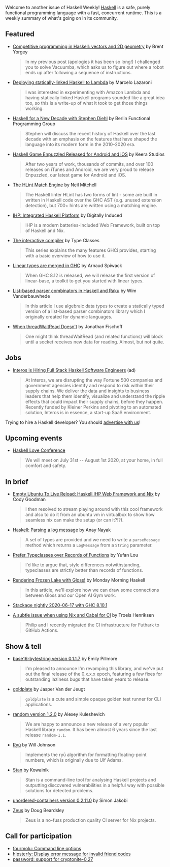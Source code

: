 Welcome to another issue of Haskell Weekly!
[Haskell](https://www.haskell.org) is a safe, purely functional programming language with a fast, concurrent runtime.
This is a weekly summary of what's going on in its community.

## Featured

- [Competitive programming in Haskell: vectors and 2D geometry](https://byorgey.wordpress.com/2020/06/24/competitive-programming-in-haskell-vectors-and-2d-geometry/) by Brent Yorgey
  > In my previous post (apologies it has been so long!) I challenged you to solve Vacuumba, which asks us to figure out where a robot ends up after following a sequence of instructions.

- [Deploying statically-linked Haskell to Lambda](https://lazamar.github.io/deploying-statically-linked-haskell-to-lambda/) by Marcelo Lazaroni
  > I was interested in experimenting with Amazon Lambda and having statically linked Haskell programs sounded like a great idea too, so this is a write-up of what it took to get those things working.

- [Haskell for a New Decade with Stephen Diehl](https://www.youtube.com/watch?v=B9_xAixGlmk) by Berlin Functional Programming Group
  > Stephen will discuss the recent history of Haskell over the last decade with an emphasis on the features that have shaped the language into its modern form in the 2010–2020 era.

- [Haskell Game Enpuzzled Released for Android and iOS](https://keera.co.uk/2020/06/18/enpuzzled-released-for-android-and-ios/) by Keera Studios
  > After two years of work, thousands of commits, and over 100 releases on iTunes and Android, we are very proud to release Enpuzzled, our latest game for Android and iOS.

- [The HLint Match Engine](https://neilmitchell.blogspot.com/2020/06/the-hlint-match-engine.html) by Neil Mitchell
  > The Haskell linter HLint has two forms of lint - some are built in written in Haskell code over the GHC AST (e.g. unused extension detection), but 700+ hints are written using a matching engine.

- [IHP: Integrated Haskell Platform](https://ihp.digitallyinduced.com/) by Digitally Induced
  > IHP is a modern batteries-included Web Framework, built on top of Haskell and Nix.

- [The interactive compiler](https://typeclasses.com/ghci) by Type Classes
  > This series explains the many features GHCi provides, starting with a basic overview of how to use it.

- [Linear types are merged in GHC](https://www.tweag.io/blog/2020-06-19-linear-types-merged/) by Arnaud Spiwack
  > When GHC 8.12 is released, we will release the first version of linear-base, a toolkit to get you started with linear types.

- [List-based parser combinators in Haskell and Raku](https://wimvanderbauwhede.github.io/articles/list-based-parser-combinators/) by Wim Vanderbauwhede
  > In this article I use algebraic data types to create a statically typed version of a list-based parser combinators library which I originally created for dynamic languages.

- [When threadWaitRead Doesn't](https://jfischoff.github.io/blog/when-threadwaitread-doesnt.html) by Jonathan Fischoff
  > One might think threadWaitRead (and related functions) will block until a socket receives new data for reading. Almost, but not quite.

## Jobs

- [Interos is Hiring Full Stack Haskell Software Engineers](https://www.interos.ai/vacancies/#haskell-software-engineer) (ad)
  > At Interos, we are disrupting the way Fortune 500 companies and government agencies identify and respond to risk within their supply chains. We deliver the data and insights to business leaders that help them identify, visualize and understand the ripple effects that could impact their supply chains, before they happen. Recently funded by Kleiner Perkins and pivoting to an automated solution, Interos is in essence, a start-up SaaS environment.

Trying to hire a Haskell developer?
You should [advertise with us](https://haskellweekly.news/advertising.html)!

## Upcoming events

- [Haskell Love Conference](https://haskell.love)
  > We will meet on July 31st -- August 1st 2020, at your home, in full comfort and safety.

## In brief

- [Empty Ubuntu To Live Reload: Haskell IHP Web Framework and Nix](https://codygman.dev/posts/2020-06-24-Haskell-IHP-Web-Framework-and-Nix.html) by Cody Goodman
  > I then resolved to stream playing around with this cool framework and also to do it from an ubuntu vm in virtualbox to show how seamless nix can make the setup (or can it?!?).

- [Haskell: Parsing a log message](https://dev.to/anaynayak/haskell-parsing-a-log-message-1290) by Anay Nayak
  > A set of types are provided and we need to write a `parseMessage` method which returns a `LogMessage` from a `String` parameter.

- [Prefer Typeclasses over Records of Functions](https://dev.to/louy2/prefer-typeclasses-over-records-of-functions-5d36) by Yufan Lou
  > I'd like to argue that, style differences notwithstanding, typeclasses are strictly better than records of functions.

- [Rendering Frozen Lake with Gloss!](https://mmhaskell.com/blog/2020/6/22/rendering-frozen-lake-with-gloss) by Monday Morning Haskell
  > In this article, we'll explore how we can draw some connections between Gloss and our Open AI Gym work.

- [Stackage nightly 2020-06-17 with GHC 8.10.1](https://www.stackage.org/nightly-2020-06-17)

- [A subtle issue when using Nix and Cabal for CI](https://sigkill.dk/blog/2020-06-19-nix-haskell-cabal-ci-problem.html) by Troels Henriksen
  > Philip and I recently migrated the CI infrastructure for Futhark to GitHub Actions.

## Show & tell

- [base16-bytestring version 0.1.1.7](https://np.reddit.com/r/haskell/comments/hcepjt/ann_base16bytestring0117/) by Emily Pillmore
  > I'm pleased to announce I'm revamping this library, and we've put out the final release of the 0.x.x.x epoch, featuring a few fixes for outstanding laziness bugs that have taken years to release.

- [goldplate](https://github.com/fugue/goldplate/tree/0d1c81da565cf8f310090b6bbc1cea6190202570) by Jasper Van der Jeugt
  > `goldplate` is a cute and simple opaque golden test runner for CLI applications.

- [random version 1.2.0](https://np.reddit.com/r/haskell/comments/hefgxa/ann_random120_a_long_overdue_upgrade/) by Alexey Kuleshevich
  > We are happy to announce a new release of a very popular Haskell library `random`. It has been almost 6 years since the last release `random-1.1`.

- [Ryū](https://np.reddit.com/r/haskell/comments/hddu4d/ry%C5%AB_fast_floating_point_formatting/) by Will Johnson
  > Implements the ryū algorithm for formatting floating-point numbers, which is originally due to Ulf Adams.

- [Stan](https://github.com/kowainik/stan/tree/cd5691615b145d189b4d2e259d3a6ef797ab0340) by Kowainik
  > Stan is a command-line tool for analysing Haskell projects and outputting discovered vulnerabilities in a helpful way with possible solutions for detected problems.

- [unordered-containers version 0.2.11.0](https://np.reddit.com/r/haskell/comments/hbm4rf/ann_unorderedcontainers_02110/) by Simon Jakobi

- [Zeus](https://github.com/mightybyte/zeus/tree/b60e945e0a1b07faed046cae34db6813e6e40019) by Doug Beardsley
  > Zeus is a no-fuss production quality CI server for Nix projects.

## Call for participation

-   [fourmolu: Command line options](https://github.com/parsonsmatt/fourmolu/issues/12)
-   [hipsterfy: Display error message for invalid friend codes](https://github.com/liftM/hipsterfy/issues/6)
-   [password: support for cryptonite-0.27](https://github.com/cdepillabout/password/issues/23)
